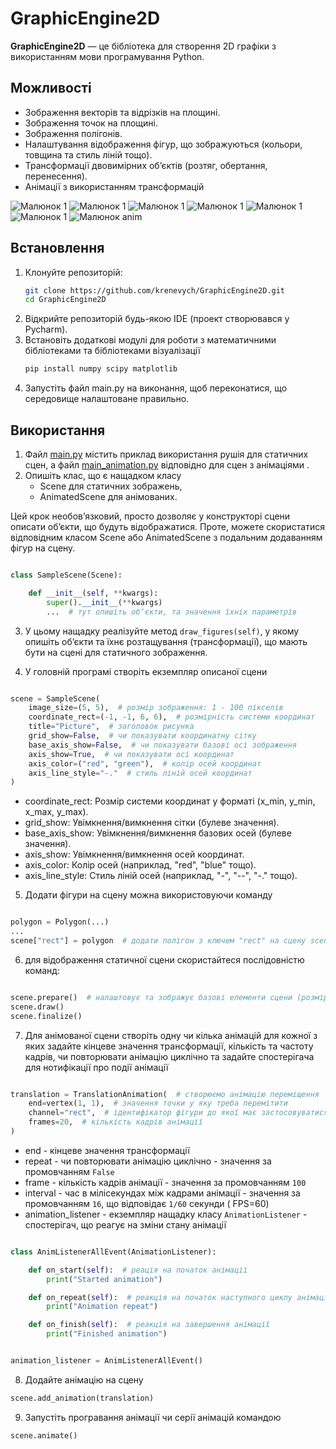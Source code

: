 # GraphicEngine2D

**GraphicEngine2D** — це бібліотека для створення 2D графіки з використанням мови програмування Python.

## Можливості

- Зображення векторів та відрізків на площині.
- Зображення точок на площині.
- Зображення полігонів.
- Налаштування відображення фігур, що зображуються (кольори, товщина та стиль ліній тощо).
- Трансформації двовимірних обʼєктів (розтяг, обертання, перенесення).
- Анімації з використанням трансформацій

![Малюнок 1](images/img1.png)
![Малюнок 1](images/img2.png)
![Малюнок 1](images/img3.png)
![Малюнок 1](images/img6.png)
![Малюнок 1](images/img4.png)
![Малюнок 1](images/img5.png)
![Малюнок anim](images/animation.gif)

## Встановлення

1. Клонуйте репозиторій:
   ```bash
   git clone https://github.com/krenevych/GraphicEngine2D.git
   cd GraphicEngine2D
   ```
2. Відкрийте репозиторій будь-якою IDE (проект створювався у Pycharm).
3. Встановіть додаткові модулі для роботи з математичними бібліотеками та бібліотеками візуалізації
   ```bash
   pip install numpy scipy matplotlib
   ```
4. Запустіть файл main.py на виконання, щоб переконатися, що середовище налаштоване правильно.

## Використання

1. Файл [main.py](src/main.py) містить приклад використання рушія для статичних сцен, а
   файл [main_animation.py](src/main_animation.py) відповідно для сцен з анімаціями .
2. Опишіть клас, що є нащадком класу
    - Scene для статичних зображень,
    - AnimatedScene для анімованих.

Цей крок необовʼязковий, просто дозволяє у конструкторі сцени описати обʼєкти, що будуть відображатися.
Проте, можете скористатися відповідним класом Scene або AnimatedScene з подальним додаванням фігур на сцену.



```python

class SampleScene(Scene):

    def __init__(self, **kwargs):
        super().__init__(**kwargs)
        ...  # тут опишіть обʼєкти, та значення їхніх параметрів

```
3. У цьому нащадку реалізуйте метод `draw_figures(self)`, у якому опишіть обʼєкти та їхнє розтащування (трансформації), що
   мають бути на сцені для статичного зображення.


4. У головній програмі створіть екземпляр описаної сцени

```python

scene = SampleScene(
    image_size=(5, 5),  # розмір зображення: 1 - 100 пікселів
    coordinate_rect=(-1, -1, 6, 6),  # розмірність системи координат
    title="Picture",  # заголовок рисунка
    grid_show=False,  # чи показувати координатну сітку
    base_axis_show=False,  # чи показувати базові осі зображення
    axis_show=True,  # чи показувати осі координат
    axis_color=("red", "green"),  # колір осей координат
    axis_line_style="-."  # стиль ліній осей координат
)

```

- coordinate_rect: Розмір системи координат у форматі (x_min, y_min, x_max, y_max).
- grid_show: Увімкнення/вимкнення сітки (булеве значення).
- base_axis_show: Увімкнення/вимкнення базових осей (булеве значення).
- axis_show: Увімкнення/вимкнення осей координат.
- axis_color: Колір осей (наприклад, "red", "blue" тощо).
- axis_line_style: Стиль ліній осей (наприклад, "-", "--", "-." тощо).

5. Додати фігури на сцену можна використовуючи команду

```python

polygon = Polygon(...)
...
scene["rect"] = polygon  # додати полігон з ключем "rect" на сцену scene

```

6. для відображення статичної сцени скористайтеся послідовністю команд:

```python

scene.prepare()  # налаштовує та зображує базові елементи сцени (розмірність, глобальна система координат, тощо.)
scene.draw()
scene.finalize()
```

7. Для анімованої сцени створіть одну чи кілька анімацій для кожної з яких задайте кінцеве значення трансформації,
   кількість та частоту кадрів, чи повторювати анімацію циклічно та задайте спостерігача для нотифікації про події
   анімації

```python

translation = TranslationAnimation(  # створюємо анімацію переміщення
    end=vertex(1, 1),  # значення точки у яку треба перемітити
    channel="rect",  # ідентифікатор фігури до якої має застосовуватися анімація
    frames=20,  # кількість кадрів анімації
)

```

- end - кінцеве значення трансформації
- repeat - чи повторювати анімацію циклічно - значення за промовчанням `False`
- frame - кількість кадрів анімації - значення за промовчанням `100`
- interval - час в мілісекундах між кадрами анімації - значення за промовчанням `16`, що відповідає `1/60` секунди (
  FPS=60)
- animation_listener - екземпляр нащадку класу `AnimationListener` - спостерігач, що реагує на зміни стану анімації

```python

class AnimListenerAllEvent(AnimationListener):

    def on_start(self):  # реація на початок анімації
        print("Started animation")

    def on_repeat(self):  # реакція на початок наступного циклу анімації, при циклічній анімації
        print("Animation repeat")

    def on_finish(self):  # реакція на завершення анімації
        print("Finished animation")


animation_listener = AnimListenerAllEvent()

```

8. Додайте анімацію на сцену

```python
scene.add_animation(translation)
```

9. Запустіть програвання анімації чи серії анімацій командою

```python
scene.animate()
```
